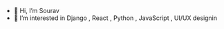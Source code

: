 - 👋 Hi, I’m Sourav 
- 👀 I’m interested in Django , React , Python , JavaScript , UI/UX designin

<!---
zeroforth/zeroforth is a ✨ special ✨ repository because its `README.md` (this file) appears on your GitHub profile.
You can click the Preview link to take a look at your changes.
--->
